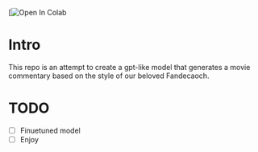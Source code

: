 [![Open In Colab](https://colab.research.google.com/github/PeopleOfPlay/fandecaoch/blob/main/train.ipynb)


# Intro

This repo is an attempt to create a gpt-like model that generates a movie commentary based on the style of our beloved Fandecaoch.

# TODO

 - [ ] Finuetuned model
 - [ ] Enjoy
